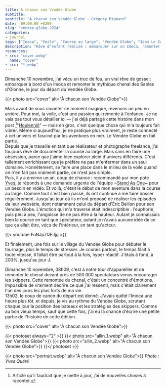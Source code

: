 ```yaml
---
title: À chacun son Vendée Globe
subtitle: 
seotitle: "À chacun son Vendée Globe — Grégory Mignard"
date:  09:00:00 +0200
slug: "vendee-globe-2024"
categories:
- journal
tags: ["Imoca", "Voile", "Course au large", "Vendée Globe", "Jean Le Cam", "Eric Bellion", "Aventure", "Tournage"]
description: "Rêve d’enfant réalisé : embarquer sur un Imoca, remonter le chenal des Sables d’Olonne pour le départ du Vendée Globe et filmer ce moment unique en immersion."
resources:
- src: "cover.webp"
  name: "cover"
- src: "*.webp"
---
```


Dimanche 10 novembre, j'ai vécu un truc de fou, un vrai rêve de gosse : embarquer à bord d'un Imoca et remonter le mythique chenal des Sables d'Olonne, le jour du départ du Vendée Globe.

{{< photo src="cover" alt="À chacun son Vendée Globe">}}

Mais avant de vous raconter ce moment magique, revenons un peu en arrière. Pour moi, la voile, c'est une passion qui remonte à l'enfance. Je ne vais pas tout vous détailler ici — j'ai déjà partagé cette histoire dans mon post [^1]"[Houlenniñ](https://gregorymignard.com/houlennin/)" — mais en gros, c'est quelque chose qui m'a toujours fait vibrer. Même si aujourd'hui, je ne pratique plus vraiment, je reste connecté à cet univers et fasciné par les aventures en mer. Le Vendée Globe en fait partie.  
Depuis que je travaille en tant que réalisateur et photographe freelance, j'ai toujours rêvé de documenter la course au large. Mais sans en faire une obsession, parce que j'aime bien explorer plein d'univers différents. C'est tellement enrichissant que je préfère ne pas m'enfermer dans un seul domaine. Honnêtement, se faire une place dans le milieu de la voile quand on n'en fait pas vraiment partie, ce n'est pas simple.  
Puis, il y a environ un an, coup de chance : recommandé par mon pote [Yves](https://www.yvesquere.com), je réponds à une demande urgente de l'équipe ~[Stand As One](https://www.standasone.fr/)~ pour un besoin en vidéo. Et voilà, c'était le début de mon aventure dans la course au large. Comme tout s'est bien passé, ils ont continué à me faire bosser régulièrement. Jusqu'au jour où ils m'ont proposé de réaliser les épisodes de leur websérie, dont notamment celui du départ d'Éric Bellion pour son Vendée Globe. L'émotion qui m'a traversé était indescriptible : l'euphorie, puis peu à peu, l'angoisse de ne pas être à la hauteur. Autant je connaissais bien la course en tant que spectateur, autant je n'avais aucune idée de ce que ça allait être, vécu de l'intérieur, en tant qu'acteur.

<div>{{< youtube FoNJp7QEJjg >}}</div>

Et finalement, une fois sur le village du Vendée Globe pour débuter le tournage, plus le temps de stresser. Je courais partout, le temps filait à toute vitesse, il fallait être partout à la fois, hyper réactif. J'étais à fond, à 200%, jusqu'au jour J.

Dimanche 10 novembre, 08h09, c'est à notre tour d'appareiller et de remonter le chenal devant près de 500 000 spectateurs venus encourager les skippers. Cette remontée du chenal, c'était un concentré d'émotions. Impossible de vraiment décrire ce que j'ai ressenti, mais c'était clairement l'un des jours les plus forts de ma vie.  
13h02, le coup de canon du départ est donné. J'avais quitté l'Imoca une heure plus tôt, et depuis, je vis au rythme du Vendée Globe, scrutant chaque jour la position des bateaux et les stratégies des skippers. Comme au bon vieux temps, sauf que cette fois, j'ai eu la chance d'écrire une petite partie de l'histoire de cette édition.

{{< photo src="cover" alt="À chacun son Vendée Globe">}}

{{< photoset always="2" >}}
{{< photo src="allin_1.webp" alt="À chacun son Vendée Globe">}}
{{< photo src="allin_2.webp" alt="À chacun son Vendée Globe">}}
{{</ photoset >}}

{{< photo src="portrait.webp" alt="À chacun son Vendée Globe">}}
*Photo : Yves Quéré*


[^1]: Article qu’il faudrait que je mette à jour, j’ai de nouvelles choses à raconter.

